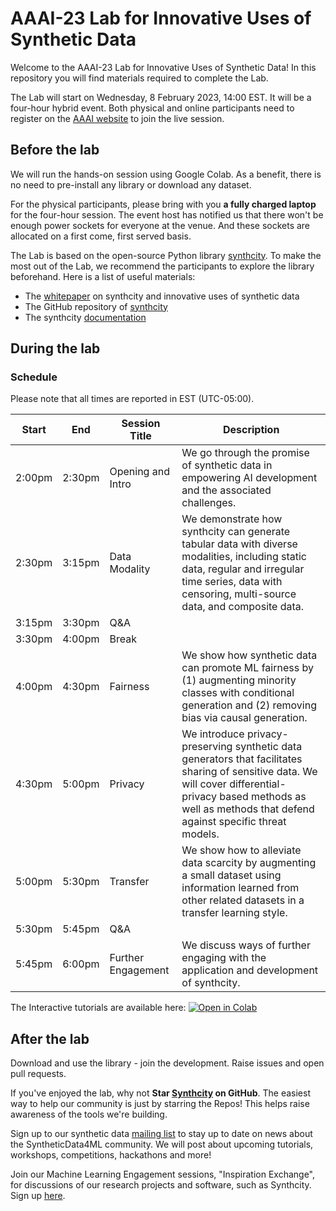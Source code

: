 # AAAI-23 Lab for Innovative Uses of Synthetic Data

Welcome to the AAAI-23 Lab for Innovative Uses of Synthetic Data! 
In this repository you will find materials required to complete the Lab.

The Lab will start on Wednesday, 8 February 2023, 14:00 EST.
It will be a four-hour hybrid event. Both physical and online participants need to register on the [AAAI website](https://aaai.org/Conferences/AAAI-23/registration/) to join the live session.

## Before the lab

We will run the hands-on session using Google Colab. As a benefit, there is no need to pre-install any library or download any dataset.

For the physical participants, please bring with you **a fully charged laptop** for the four-hour session. 
The event host has notified us that there won't be enough power sockets for everyone at the venue. 
And these sockets are allocated on a first come, first served basis. 

The Lab is based on the open-source Python library [synthcity](https://github.com/vanderschaarlab/synthcity). 
To make the most out of the Lab, we recommend the participants to explore the library beforehand. Here is a list of useful materials:

- The [whitepaper](https://arxiv.org/abs/2301.07573) on synthcity and innovative uses of synthetic data
- The GitHub repository of [synthcity](https://github.com/vanderschaarlab/synthcity)
- The synthcity [documentation](https://synthcity.readthedocs.io/en/latest/) 



## During the lab

### Schedule

Please note that all times are reported in EST (UTC-05:00).

| Start | End | Session Title | Description |
|-------|-----|---------------|-------------|
| 2:00pm | 2:30pm | Opening and Intro | We go through the promise of synthetic data in empowering AI development and the associated challenges.|
| 2:30pm | 3:15pm | Data Modality | We demonstrate how synthcity can generate tabular data with diverse modalities, including static data, regular and irregular time series, data with censoring, multi-source data, and composite data. | 
| 3:15pm | 3:30pm | Q&A |||
| 3:30pm | 4:00pm | Break |||
| 4:00pm | 4:30pm | Fairness| We show how synthetic data can promote ML fairness by (1) augmenting minority classes with conditional generation and (2) removing bias via causal generation. |
| 4:30pm | 5:00pm | Privacy | We introduce privacy-preserving synthetic data generators that facilitates sharing of sensitive data. We will cover differential-privacy based methods as well as methods that defend against specific threat models.|
| 5:00pm | 5:30pm | Transfer | We show how to alleviate data scarcity by augmenting a small dataset using information learned from other related datasets in a transfer learning style.|
| 5:30pm | 5:45pm | Q&A	|||
| 5:45pm | 6:00pm | Further Engagement | We discuss ways of further engaging with the application and development of synthcity.|


The Interactive tutorials are available here: [![Open in Colab](https://colab.research.google.com/assets/colab-badge.svg)](https://colab.research.google.com/drive/1oH-fbdgveUADX1ujHzb1YsHHHZVwrWb_?usp=sharing)

## After the lab

Download and use the library - join the development. 
Raise issues and open pull requests.

If you've enjoyed the lab, why not **Star [Synthcity](https://github.com/vanderschaarlab/synthcity) on GitHub**. The easiest way to help our community is just by starring the Repos! This helps raise awareness of the tools we're building.

Sign up to our synthetic data [mailing list](https://forms.gle/rbXnwDUN8zonC8eR8) to stay up to date on news about the SyntheticData4ML community. We will post about upcoming tutorials, workshops, competitions, hackathons and more! 

Join our Machine Learning Engagement sessions, "Inspiration Exchange", for discussions of our research projects and software, such as Synthcity. Sign up [here](https://www.vanderschaar-lab.com/engagement-sessions/inspiration-exchange/).
